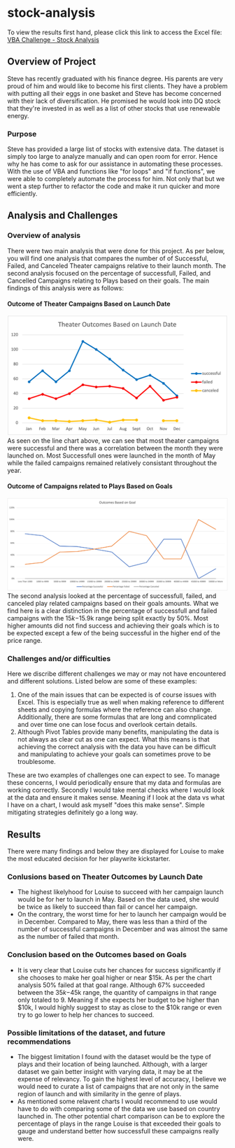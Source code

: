 # stock-analysis
To view the results first hand, please click this link to access the Excel file: [VBA Challenge - Stock Analysis](https://github.com/yaakoum/stock-analysis/blob/main/VBA_Challenge.xlsm)

## Overview of Project
Steve has recently graduated with his finance degree. His parents are very proud of him and would like to become his first clients. They have a problem with putting all their eggs in one basket and Steve has become concerned with their lack of diversification. He promised he would look into DQ stock that they're invested in as well as a list of other stocks that use renewable energy. 

### Purpose
Steve has provided a large list of stocks with extensive data. The dataset is simply too large to analyze manually and can open room for error. Hence why he has come to ask for our assistance in automating these processes. With the use of VBA and functions like "for loops" and "if functions", we were able to completely automate the process for him. Not only that but we went a step further to refactor the code and make it run quicker and more efficiently. 

## Analysis and Challenges

### Overview of analysis
There were two main analysis that were done for this project. As per below, you will find one analysis that compares the number of of Successful, Failed, and Canceled Theater campaigns relative to their launch month. The second analysis focused on the percentage of successfull, Failed, and Cancelled Campaigns relating to Plays based on their goals. The main findings of this analysis were as follows:

#### Outcome of Theater Campaigns Based on Launch Date
![Outcomes vs Launch Date](https://github.com/yaakoum/kickstarter-analysis/blob/main/Resources/Theater_Outcomes_vs_Launch.png)
As seen on the line chart above, we can see that most theater campaigns were successful and there was a correlation between the month they were launched on. Most Successfull ones were launched in the month of May while the failed campaigns remained relatively consistant throughout the year.
#### Outcome of Campaigns related to Plays Based on Goals
![Outcomes vs Goals](https://github.com/yaakoum/kickstarter-analysis/blob/main/Resources/Outcomes_vs_Goals.png)
The second analysis looked at the percentage of successfull, failed, and canceled play related campaigns based on their goals amounts. What we find here is a clear distinction in the percentage of successfull and failed campaigns with the $15k-$15.9k range being split exactly by 50%. Most higher amounts did not find success and achieving their goals which is to be expected except a few of the being successful in the higher end of the price range.

### Challenges and/or difficulties
Here we discribe different challenges we may or may not have encountered and different solutions. Listed below are some of these examples:
  1. One of the main issues that can be expected is of course issues with Excel. This is especially true as well when making reference to different sheets and copying formulas where the reference can also change. Additionally, there are some formulas that are long and comnplicated and over time one can lose focus and overlook certain details. 
  2. Although Pivot Tables provide many benefits, manipulating the data is not always as clear cut as one can expect. What this means is that achieving the correct analysis with the data you have can be difficult and manipulating to achieve your goals can sometimes prove to be troublesome.

These are two examples of challenges one can expect to see. To manage these concerns, I would periodically ensure that my data and formulas are working correctly. Secondly I would take mental checks where I would look at the data and ensure it makes sense. Meaning if I look at the data vs what I have on a chart, I would ask myself "does this make sense". Simple mitigating strategies definitely go a long way.

## Results
There were many findings and below they are displayed for Louise to make the most educated decision for her playwrite kickstarter.

### Conlusions based on Theater Outcomes by Launch Date
- The highest likelyhood for Louise to succeed with her campaign launch would be for her to launch in May. Based on the data used, she would be twice as likely to succeed than fail or cancel her campaign.
- On the contrary, the worst time for her to launch her campaign would be in December. Compared to May, there was less than a third of the number of successful campaigns in December and was almost the same as the number of failed that month.
### Conclusion based on the Outcomes based on Goals
- It is very clear that Louise cuts her chances for success significantly if she chooses to make her goal higher or near $15k. As per the chart analysis 50% failed at that goal range. Although 67% succeeded between the $35k-$45k range, the quantity of campaigns in that range only totaled to 9. Meaning if she expects her budget to be higher than $10k, I would highly suggest to stay as close to the $10k range or even try to go lower to help her chances to succeed.
### Possible limitations of the dataset, and future recommendations
- The biggest limitation I found with the dataset would be the type of plays and their location of being launched. Although, with a larger dataset we gain better insight with varying data, it may be at the expense of relevancy. To gain the highest level of accuracy, I believe we would need to curate a list of campaigns that are not only in the same region of launch and with similarity in the genre of plays.
- As mentioned some relavent charts I would recommend to use would have to do with comparing some of the data we use based on country launched in. The other potential chart comparison can be to explore the percentage of plays in the range Louise is that exceeded their goals to gauge and understand better how successfull these campaigns really were.
